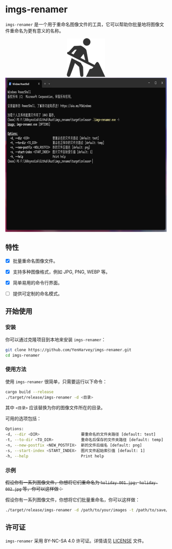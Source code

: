 # imgs-renamer

`imgs-renamer` 是一个用于重命名图像文件的工具，它可以帮助你批量地将图像文件重命名为更有意义的名称。

<div style="text-align: center;">
    <img alt="imgs-renamer" height="120" src="./assets/UNDERCONSTRUCTION.png"/>
    <img alt="sample" height="480" src="./assets/sample.png"/>
</div>


## 特性

- [x] 批量重命名图像文件。
- [x] 支持多种图像格式，例如 JPG, PNG, WEBP 等。
- [x] 简单易用的命令行界面。
- [ ] 提供可定制的命名模式。


## 开始使用

### 安装

你可以通过克隆项目到本地来安装 `imgs-renamer`：

```bash
git clone https://github.com/YenHarvey/imgs-renamer.git
cd imgs-renamer
```

### 使用方法

使用 `imgs-renamer` 很简单，只需要运行以下命令：

```bash
cargo build --release
./target/release/imgs-renamer -d <目录>
```

其中 `<目录>` 应该替换为你的图像文件所在的目录。

可用的选项包括：
```bash
Options:
-d, --dir <DIR>                  要重命名的文件夹路径 [default: test]
-t, --to-dir <TO_DIR>            重命名后保存的文件夹路径 [default: temp]
-n, --new-postfix <NEW_POSTFIX>  新的文件后缀名 [default: png]
-s, --start-index <START_INDEX>  图片文件起始索引值 [default: 1]
-h, --help                       Print help
```

### 示例

~~假设你有一系列图像文件，你想将它们重命名为 `holiday-001.jpg`，`holiday-002.jpg` 等，你可以这样做：~~

假设你有一系列图像文件，你想将它们批量重命名，你可以这样做：

```bash
./target/release/imgs-renamer -d /path/to/your/images -t /path/to/save/rename/images -n jpg -s 1
```


## 许可证

`imgs-renamer` 采用 BY-NC-SA 4.0 许可证。详情请见 [LICENSE](LICENSE) 文件。
